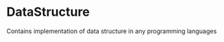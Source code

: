 DataStructure
=============

Contains implementation of data structure in any programming languages
